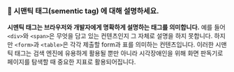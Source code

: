 ### 🐬 시맨틱 태그(sementic tag) 에 대해 설명하세요. 

**시멘틱 태그는 브라우저와 개발자에게 명확하게 설명하는 태그를 의미합니다.** 예를 들어 `<div>`와 `<span>`은 무엇을 담고 있는 컨텐츠인지 그 자체로 설명을 하지 못합니다. 하지만 `<form>`과 `<table>`은 각각 제출할 form과 표를 의미하는 컨텐츠입니다. 이러한 시맨틱 태그는 검색 엔진에 유용하게 활용될 뿐만 아니라 시각장애인을 위해 화면 판독기로 페이지를 탐색할 때 중요한 지표로 활용되어집니다.

